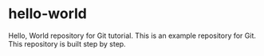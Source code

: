 # hello-world

Hello, World repository for Git tutorial.
This is an example repository for Git.
This repository is built step by step.
